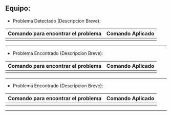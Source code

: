 ## Equipo: 

- Problema Detectado (Descripcion Breve): 

| Comando para encontrar el problema | Comando Aplicado |
| ---------------------------------- | ---------------- |
|                                    |                  |

---
- Problema Encontrado (Descripcion Breve): 

| Comando para encontrar el problema | Comando Aplicado |
| ---------------------------------- | ---------------- |
|                                    |                  |

---
- Problema Encontrado (Descripcion Breve): 

| Comando para encontrar el problema | Comando Aplicado |
| ---------------------------------- | ---------------- |
|                                    |                  |

---
